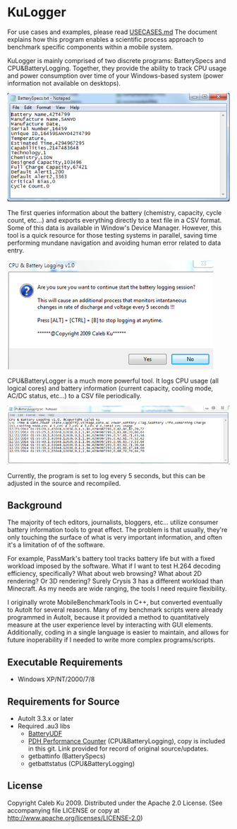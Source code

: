 KuLogger
==========
For use cases and examples, please read [USECASES.md](/USECASES.md) The document explains how this program enables a scientific process approach to benchmark specific components within a mobile system.

KuLogger is mainly comprised of two discrete programs: BatterySpecs and CPU&BatteryLogging. Together, they provide the ability to track CPU usage and power consumption over time of your Windows-based system (power information not available on desktops).

![batteryinfo](/documentation/batteryspecs.png)

The first queries information about the battery (chemistry, capacity, cycle count, etc...) and exports everything directly to a text file in a CSV format. Some of this data is available in Window's Device Manager. However, this tool is a quick resource for those testing systems in parallel, saving time performing mundane navigation and avoiding human error related to data entry.

![logger](/documentation/prompt.png)

CPU&BatteryLogger is a much more powerful tool. It logs CPU usage (all logical cores) and battery information (current capacity, cooling mode, AC/DC status, etc...) to a CSV file periodically. 

![logger](/documentation/logging.png)

Currently, the program is set to log every 5 seconds, but this can be adjusted in the source and recompiled. 

## Background

The majority of tech editors, journalists, bloggers, etc... utilize consumer battery information tools to great effect. The problem is that usually, they're only touching the surface of what is very important information, and often it's a limitation of of the software. 

For example, PassMark's battery tool tracks battery life but with a fixed workload imposed by the software. What if I want to test H.264 decoding efficiency, specifically? What about web browsing? What about 2D rendering? Or 3D rendering? Surely Crysis 3 has a different workload than Minecraft. As my needs are wide ranging, the tools I need require flexibility.

I originally wrote MobileBenchmarkTools in C++, but converted eventually to AutoIt for several reasons. Many of my benchmark scripts were already programmed in AutoIt, because it provided a method to quantitatively measure at the user experience level by interacting with GUI elements. Additionally, coding in a single language is easier to maintain, and allows for future inoperability if I needed to write more complex programs/scripts.

## Executable Requirements
* Windows XP/NT/2000/7/8

## Requirements for Source
* AutoIt 3.3.x or later
* Required .au3 libs
  * [BatteryUDF](../../../BatteryUDF/)
  * [PDH Performance Counter](https://sites.google.com/site/ascend4ntscode/performancecounters-pdh) (CPU&BatteryLogging), copy is included in this git. Link provided for record of original source/updates.
  * getbattinfo (BatterySpecs)
  * getbattstatus (CPU&BatteryLogging)

## License

Copyright Caleb Ku 2009. Distributed under the Apache 2.0 License. (See accompanying file LICENSE or copy at http://www.apache.org/licenses/LICENSE-2.0)
